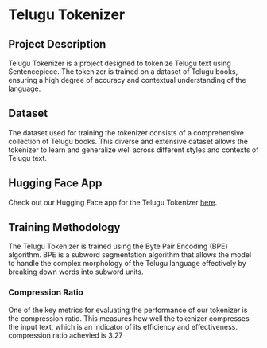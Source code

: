 # Telugu Tokenizer

## Project Description

Telugu Tokenizer is a project designed to tokenize Telugu text using Sentencepiece. The tokenizer is trained on a dataset of Telugu books, ensuring a high degree of accuracy and contextual understanding of the language.

## Dataset

The dataset used for training the tokenizer consists of a comprehensive collection of Telugu books. This diverse and extensive dataset allows the tokenizer to learn and generalize well across different styles and contexts of Telugu text.

## Hugging Face App

Check out our Hugging Face app for the Telugu Tokenizer [here](https://huggingface.co/spaces/Kartheekb7/telugu_toekenizer).

## Training Methodology

The Telugu Tokenizer is trained using the Byte Pair Encoding (BPE) algorithm. BPE is a subword segmentation algorithm that allows the model to handle the complex morphology of the Telugu language effectively by breaking down words into subword units.

### Compression Ratio

One of the key metrics for evaluating the performance of our tokenizer is the compression ratio. This measures how well the tokenizer compresses the input text, which is an indicator of its efficiency and effectiveness. compression ratio achevied is 3.27


